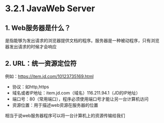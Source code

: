 # 3.2.1 JavaWeb Server

## 1. Web服务器是什么？

是指能够为发出请求的浏览器提供文档的程序。服务器是一种被动程序，只有浏览器发出请求的时候才会响应

## 2.  URL：统一资源定位符

 例如：https://item.jd.com/10123735169.html

*  协议：如http,https
*  域名或者IP地址：item.jd.com（域名）116.211.94.1（JD的IP地址）
*  端口号：80（常用端口），程序必须使用端口号才能让另一台计算机访问
*  资源位置：用于描述web资源在服务器的位置

 相当于说web服务器程序可以将一台计算机上的资源传输给我们

